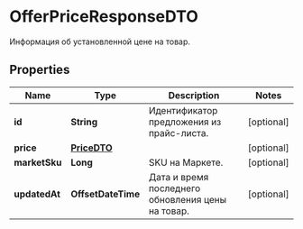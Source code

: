 

# OfferPriceResponseDTO

Информация об установленной цене на товар.

## Properties

Name | Type | Description | Notes
------------ | ------------- | ------------- | -------------
**id** | **String** | Идентификатор предложения из прайс-листа. |  [optional]
**price** | [**PriceDTO**](PriceDTO.md) |  |  [optional]
**marketSku** | **Long** | SKU на Маркете. |  [optional]
**updatedAt** | **OffsetDateTime** | Дата и время последнего обновления цены на товар. |  [optional]



